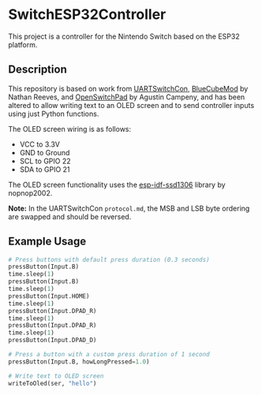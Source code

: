 # SwitchESP32Controller

This project is a controller for the Nintendo Switch based on the ESP32 platform.

## Description

This repository is based on work from [UARTSwitchCon](https://github.com/nullstalgia/UARTSwitchCon), [BlueCubeMod](https://github.com/NathanReeves/BlueCubeMod) by Nathan Reeves, and [OpenSwitchPad](https://github.com/agustincampeny/OpenSwitchPad) by Agustin Campeny, and has been altered to allow writing text to an OLED screen and to send controller inputs using just Python functions.

The OLED screen wiring is as follows:  
- VCC to 3.3V  
- GND to Ground  
- SCL to GPIO 22  
- SDA to GPIO 21

The OLED screen functionality uses the [esp-idf-ssd1306](https://github.com/nopnop2002/esp-idf-ssd1306) library by nopnop2002.

**Note:** In the UARTSwitchCon `protocol.md`, the MSB and LSB byte ordering are swapped and should be reversed.

## Example Usage

```python
# Press buttons with default press duration (0.3 seconds)
pressButton(Input.B)
time.sleep(1)
pressButton(Input.B)
time.sleep(1)
pressButton(Input.HOME)
time.sleep(1)
pressButton(Input.DPAD_R)
time.sleep(1)
pressButton(Input.DPAD_R)
time.sleep(1)
pressButton(Input.DPAD_D)

# Press a button with a custom press duration of 1 second
pressButton(Input.B, howLongPressed=1.0)

# Write text to OLED screen
writeToOled(ser, "hello")
